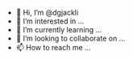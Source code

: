 - 👋 Hi, I’m @dgjackli
- 👀 I’m interested in ...
- 🌱 I’m currently learning ...
- 💞️ I’m looking to collaborate on ...
- 📫 How to reach me ...

<!---
dgjackli/dgjackli is a ✨ special ✨ repository because its `README.md` (this file) appears on your GitHub profile.
You can click the Preview link to take a look at your changes.
--->
